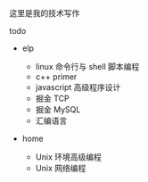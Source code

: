 这里是我的技术写作

todo

- elp
    - linux 命令行与 shell 脚本编程
    - c++ primer
    - javascript 高级程序设计
    - 掘金 TCP
    - 掘金 MySQL
    - 汇编语言

- home
    - Unix 环境高级编程
    - Unix 网络编程
